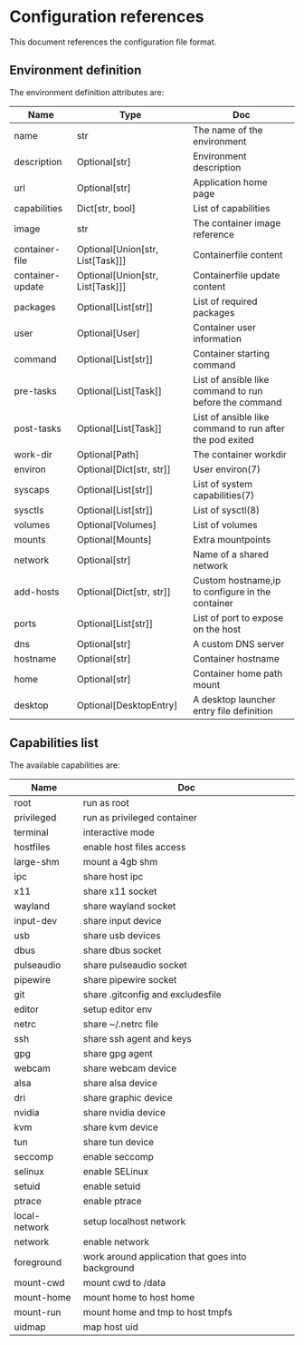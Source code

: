 # Configuration references

This document references the configuration file format.

## Environment definition

The environment definition attributes are:

Name                 | Type            | Doc                                      |
-------------------- | --------------- | ---------------------------------------- |
name                 | str             | The name of the environment              |
description          | Optional[str]   | Environment description                  |
url                  | Optional[str]   | Application home page                    |
capabilities         | Dict[str, bool] | List of capabilities                     |
image                | str             | The container image reference            |
container-file       | Optional[Union[str, List[Task]]] | Containerfile content                    |
container-update     | Optional[Union[str, List[Task]]] | Containerfile update content             |
packages             | Optional[List[str]] | List of required packages                |
user                 | Optional[User]  | Container user information               |
command              | Optional[List[str]] | Container starting command               |
pre-tasks            | Optional[List[Task]] | List of ansible like command to run before the command |
post-tasks           | Optional[List[Task]] | List of ansible like command to run after the pod exited |
work-dir             | Optional[Path]  | The container workdir                    |
environ              | Optional[Dict[str, str]] | User environ(7)                          |
syscaps              | Optional[List[str]] | List of system capabilities(7)           |
sysctls              | Optional[List[str]] | List of sysctl(8)                        |
volumes              | Optional[Volumes] | List of volumes                          |
mounts               | Optional[Mounts] | Extra mountpoints                        |
network              | Optional[str]   | Name of a shared network                 |
add-hosts            | Optional[Dict[str, str]] | Custom hostname,ip to configure in the container |
ports                | Optional[List[str]] | List of port to expose on the host       |
dns                  | Optional[str]   | A custom DNS server                      |
hostname             | Optional[str]   | Container hostname                       |
home                 | Optional[str]   | Container home path mount                |
desktop              | Optional[DesktopEntry] | A desktop launcher entry file definition |


## Capabilities list

The available capabilities are:

Name                 | Doc                                                        |
-------------------- | ---------------------------------------------------------- |
root                 | run as root                                                  |
privileged           | run as privileged container                                  |
terminal             | interactive mode                                             |
hostfiles            | enable host files access                                     |
large-shm            | mount a 4gb shm                                              |
ipc                  | share host ipc                                               |
x11                  | share x11 socket                                             |
wayland              | share wayland socket                                         |
input-dev            | share input device                                           |
usb                  | share usb devices                                            |
dbus                 | share dbus socket                                            |
pulseaudio           | share pulseaudio socket                                      |
pipewire             | share pipewire socket                                        |
git                  | share .gitconfig and excludesfile                            |
editor               | setup editor env                                             |
netrc                | share ~/.netrc file                                          |
ssh                  | share ssh agent and keys                                     |
gpg                  | share gpg agent                                              |
webcam               | share webcam device                                          |
alsa                 | share alsa device                                            |
dri                  | share graphic device                                         |
nvidia               | share nvidia device                                          |
kvm                  | share kvm device                                             |
tun                  | share tun device                                             |
seccomp              | enable seccomp                                               |
selinux              | enable SELinux                                               |
setuid               | enable setuid                                                |
ptrace               | enable ptrace                                                |
local-network        | setup localhost network                                      |
network              | enable network                                               |
foreground           | work around application that goes into background            |
mount-cwd            | mount cwd to /data                                           |
mount-home           | mount home to host home                                      |
mount-run            | mount home and tmp to host tmpfs                             |
uidmap               | map host uid                                                 |
